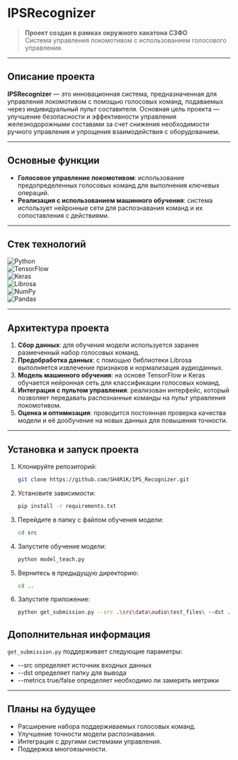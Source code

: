 
# **IPSRecognizer**

> **Проект создан в рамках окружного хакатона СЗФО**  
> Система управления локомотивом с использованием голосового управления.

---

## **Описание проекта**
**IPSRecognizer** — это инновационная система, предназначенная для управления локомотивом с помощью голосовых команд, подаваемых через индивидуальный пульт составителя. Основная цель проекта — улучшение безопасности и эффективности управления железнодорожными составами за счет снижения необходимости ручного управления и упрощения взаимодействия с оборудованием.

---

## **Основные функции**
- **Голосовое управление локомотивом**: использование предопределенных голосовых команд для выполнения ключевых операций.
- **Реализация с использованием машинного обучения**: система использует нейронные сети для распознавания команд и их сопоставления с действиями.

---

## **Стек технологий**

![Python](https://img.shields.io/badge/-Python-3776AB?style=for-the-badge&logo=python&logoColor=white)  
![TensorFlow](https://img.shields.io/badge/-TensorFlow-FF6F00?style=for-the-badge&logo=tensorflow&logoColor=white)  
![Keras](https://img.shields.io/badge/-Keras-D00000?style=for-the-badge&logo=keras&logoColor=white)  
![Librosa](https://img.shields.io/badge/-Librosa-FFBB00?style=for-the-badge&logo=librosa&logoColor=white)  
![NumPy](https://img.shields.io/badge/-NumPy-013243?style=for-the-badge&logo=numpy&logoColor=white)  
![Pandas](https://img.shields.io/badge/-Pandas-150458?style=for-the-badge&logo=pandas&logoColor=white)

---

## **Архитектура проекта**

1. **Сбор данных**: для обучения модели используется заранее размеченный набор голосовых команд.
2. **Предобработка данных**: с помощью библиотеки Librosa выполняется извлечение признаков и нормализация аудиоданных.
3. **Модель машинного обучения**: на основе TensorFlow и Keras обучается нейронная сеть для классификации голосовых команд.
4. **Интеграция с пультом управления**: реализован интерфейс, который позволяет передавать распознанные команды на пульт управления локомотивом.
5. **Оценка и оптимизация**: проводится постоянная проверка качества модели и её дообучение на новых данных для повышения точности.

---

## **Установка и запуск проекта**

1. Клонируйте репозиторий:
    ```bash
    git clone https://github.com/SH4R1K/IPS_Recognizer.git
    ```
2. Установите зависимости:
    ```bash
    pip install -r requirements.txt
    ```
3. Перейдите в папку с файлом обучения модели:
    ```bash
    cd src
    ```
4. Запустите обучение модели:
    ```bash
    python model_teach.py
   ```
5. Вернитесь в предыдущую директорию:
    ```bash
    cd ..
    ```
6. Запустите приложение:
    ```bash
    python get_submission.py --src .\src\data\audio\test_files\ --dst . --metrics true
    ```
## Дополнительная информация
`get_submission.py` поддерживает следующие параметры:
- --src определяет источник входных данных
- --dst определяет папку для вывода
- --metrics true/false определяет необходимо ли замерять метрики
---

## **Планы на будущее**

- Расширение набора поддерживаемых голосовых команд.
- Улучшение точности модели распознавания.
- Интеграция с другими системами управления.
- Поддержка многоязычности.

